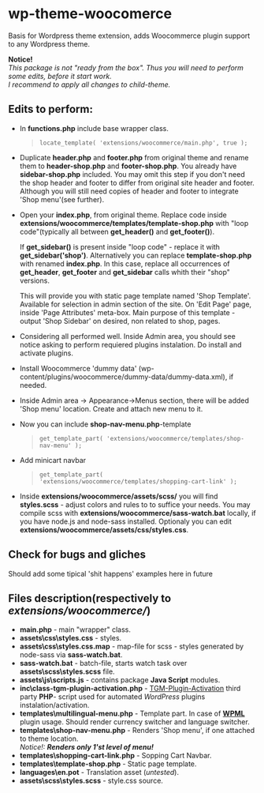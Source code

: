 # wp-theme-woocomerce
Basis for Wordpress theme extension, adds Woocommerce plugin support to any Wordpress theme.

__Notice!__
<br><em>This package is not "ready from the box". Thus you will need to perform some edits, before it start work.<br>I recommend to apply all changes to child-theme.</em>

## Edits to perform:

+ In __functions.php__ include base wrapper class.
	>
    >`locate_template( 'extensions/woocommerce/main.php', true );`
    >

+ Duplicate __header.php__ and __footer.php__ from original theme and rename them to __header-shop.php__ and __footer-shop.php__. You already have __sidebar-shop.php__ included.
	You may omit this step if you don't need the shop header and footer to differ from original site header and footer. Although you will still need copies of header and footer to integrate 'Shop menu'(see further).

+ Open your __index.php__, from original theme. Replace code inside __extensions/woocommerce/templates/template-shop.php__ with "loop code"(typically all between __get_header()__ and __get_footer()__).
	
    If __get_sidebar()__ is present inside "loop code" - replace it with __get_sidebar('shop')__.
	Alternatively you can replace __template-shop.php__ with renamed __index.php__. In this case, replace all occurrences of __get_header__, __get_footer__ and __get_sidebar__ calls whith their "shop" versions.
	
	This will provide you with static page template named 'Shop Template'. Available for selection in admin section of the site. On 'Edit Page' page, inside 'Page Attributes' meta-box.
	Main purpose of this template - output 'Shop Sidebar' on desired, non related to shop, pages.

+ Considering all performed well. Inside Admin area, you should see notice asking to perform requiered plugins instalation. Do install and activate plugins.

+ Install Woocommerce 'dummy data' (wp-content/plugins/woocommerce/dummy-data/dummy-data.xml), if needed.

+ Inside Admin area -> Appearance->Menus section, there will be added 'Shop menu' location. Create and attach new menu to it.

+ Now you can include __shop-nav-menu.php__-template
	>
	>`get_template_part( 'extensions/woocommerce/templates/shop-nav-menu' );`
	>

+ Add minicart navbar
	>
	>`get_template_part( 'extensions/woocommerce/templates/shopping-cart-link' );`
	>

+ Inside __extensions/woocommerce/assets/scss/__ you will find __styles.scss__ - adjust colors and rules to to suffice your needs. You may compile scss with __extensions/woocommerce/sass-watch.bat__ locally, if you have node.js and node-sass installed. Optionaly you can edit __extensions/woocommerce/assets/css/styles.css__.

## Check for bugs and gliches
Should add some tipical 'shit happens' examples here in future

## Files description(respectively to <em>extensions/woocommerce/</em>)
* __main.php__ - main "wrapper" class.
* __assets\css\styles.css__ - styles.
* __assets\css\styles.css.map__ - map-file for scss - styles generated by node-sass via __sass-watch.bat__.
* __sass-watch.bat__ - batch-file, starts watch task over __assets\scss\styles.scss__ file.
* __assets\js\scripts.js__ - contains package __Java Script__ modules.
* __inc\class-tgm-plugin-activation.php__ - [TGM-Plugin-Activation](http://tgmpluginactivation.com/) third party __PHP__- script used for automated _WordPress_ plugins instalation/activation.
* __templates\multilingual-menu.php__ - Template part. In case of [__WPML__](https://wpml.org/) plugin usage. Should render currency switcher and language switcher.
* __templates\shop-nav-menu.php__ - Renders 'Shop menu', if one attached to theme location.
	<br>_Notice!: __Renders only 1'st level of menu!___
* __templates\shopping-cart-link.php__ - Sopping Cart Navbar.
* __templates\template-shop.php__ - Static page template.
* __languages\en.pot__ - Translation asset (_untested_).
* __assets\scss\styles.scss__ - style.css source.
